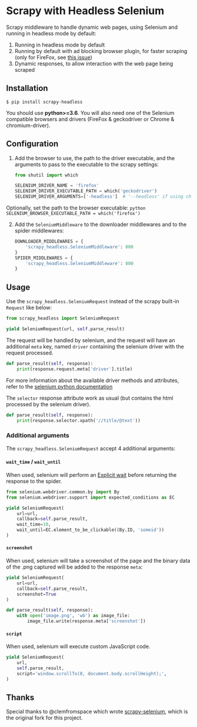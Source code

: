 # Scrapy with Headless Selenium

Scrapy middleware to handle dynamic web pages, using Selenium and running in headless mode by default:

1. Running in headless mode by default
2. Running by default with ad blocking browser plugin, for faster scraping (only for FireFox, see [this issue](https://bugs.chromium.org/p/chromium/issues/detail?id=706008#c5))
3. Dynamic responses, to allow interaction with the web page being scraped

## Installation
```
$ pip install scrapy-headless
```
You should use **python>=3.6**.
You will also need one of the Selenium compatible browsers and drivers (FireFox & geckodriver or Chrome & chromium-driver).

## Configuration
1. Add the browser to use, the path to the driver executable, and the arguments to pass to the executable to the scrapy settings:
    ```python
    from shutil import which

    SELENIUM_DRIVER_NAME = 'firefox'
    SELENIUM_DRIVER_EXECUTABLE_PATH = which('geckodriver')
    SELENIUM_DRIVER_ARGUMENTS=['-headless']  # '--headless' if using chrome instead of firefox
    ```

Optionally, set the path to the browser executable:
    ```python
    SELENIUM_BROWSER_EXECUTABLE_PATH = which('firefox')
    ```

2. Add the `SeleniumMiddleware` to the downloader middlewares and to the spider middlewares:
    ```python
    DOWNLOADER_MIDDLEWARES = {
        'scrapy_headless.SeleniumMiddleware': 800
    }
    SPIDER_MIDDLEWARES = {
        'scrapy_headless.SeleniumMiddleware': 800
    }
    ```
## Usage
Use the `scrapy_headless.SeleniumRequest` instead of the scrapy built-in `Request` like below:
```python
from scrapy_headless import SeleniumRequest

yield SeleniumRequest(url, self.parse_result)
```
The request will be handled by selenium, and the request will have an additional `meta` key, named `driver` containing the selenium driver with the request processed.
```python
def parse_result(self, response):
    print(response.request.meta['driver'].title)
```
For more information about the available driver methods and attributes, refer to the [selenium python documentation](http://selenium-python.readthedocs.io/api.html#module-selenium.webdriver.remote.webdriver)

The `selector` response attribute work as usual (but contains the html processed by the selenium driver).
```python
def parse_result(self, response):
    print(response.selector.xpath('//title/@text'))
```

### Additional arguments
The `scrapy_headless.SeleniumRequest` accept 4 additional arguments:

#### `wait_time` / `wait_until`

When used, selenium will perform an [Explicit wait](http://selenium-python.readthedocs.io/waits.html#explicit-waits) before returning the response to the spider.
```python
from selenium.webdriver.common.by import By
from selenium.webdriver.support import expected_conditions as EC

yield SeleniumRequest(
    url=url,
    callback=self.parse_result,
    wait_time=10,
    wait_until=EC.element_to_be_clickable((By.ID, 'someid'))
)
```

#### `screenshot`
When used, selenium will take a screenshot of the page and the binary data of the .png captured will be added to the response `meta`:
```python
yield SeleniumRequest(
    url=url,
    callback=self.parse_result,
    screenshot=True
)

def parse_result(self, response):
    with open('image.png', 'wb') as image_file:
        image_file.write(response.meta['screenshot'])
```

#### `script`
When used, selenium will execute custom JavaScript code.
```python
yield SeleniumRequest(
    url,
    self.parse_result,
    script='window.scrollTo(0, document.body.scrollHeight);',
)
```

## Thanks
Special thanks to @clemfromspace which wrote [scrapy-selenium](https://github.com/clemfromspace/scrapy-selenium), which is the original fork for this project.
